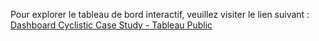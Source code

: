 Pour explorer le tableau de bord interactif, veuillez visiter le lien suivant :  
[Dashboard Cyclistic Case Study - Tableau Public](https://public.tableau.com/app/profile/ahlousseine.diallo/viz/CyclisticCaseStudy_17265589409460/DivvyDashboard)

